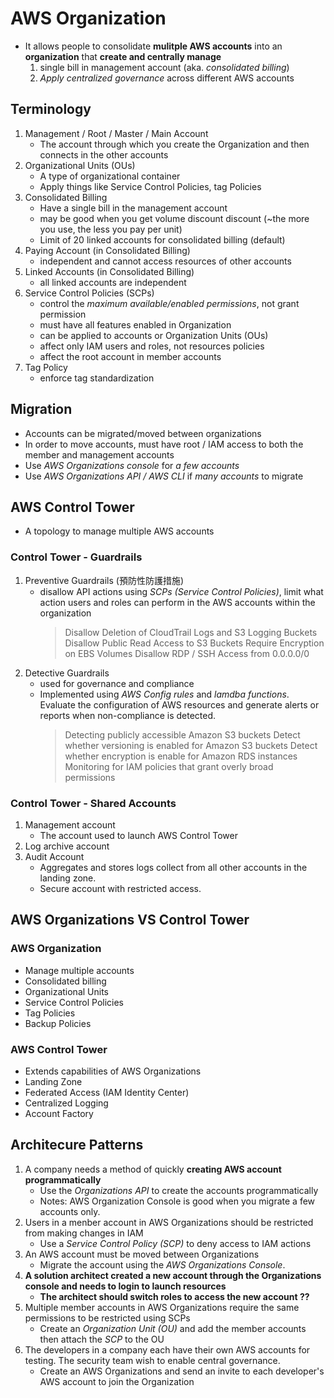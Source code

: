 # AWS Organization 
* It allows people to consolidate **mulitple AWS accounts** into an **organization** that **create and centrally manage**
  1. single bill in management account (aka. *consolidated billing*)
  2. *Apply centralized governance* across different AWS accounts

## Terminology
1. Management / Root / Master / Main Account
   * The account through which you create the Organization and then connects in the other accounts
2. Organizational Units (OUs)
   * A type of organizational container
   * Apply things like Service Control Policies, tag Policies
3. Consolidated Billing
   * Have a single bill in the management account
   * may be good when you get volume discount discount (~the more you use, the less you pay per unit)
   * Limit of 20 linked accounts for consolidated billing (default)
4. Paying Account (in Consolidated Billing)
   * independent and cannot access resources of other accounts
5. Linked Accounts (in Consolidated Billing)
   * all linked accounts are independent
6. Service Control Policies (SCPs)
   * control the *maximum available/enabled permissions*, not grant permission
   * must have all features enabled in Organization
   * can be applied to accounts or Organization Units (OUs)
   * affect only IAM users and roles, not resources policies
   * affect the root account in member accounts
7. Tag Policy
   * enforce tag standardization

## Migration
* Accounts can be migrated/moved between organizations
* In order to move accounts, must have root / IAM access to both the member and management accounts
* Use *AWS Organizations console* for *a few accounts*
* Use *AWS Organizations API / AWS CLI* if *many accounts* to migrate

## AWS Control Tower
* A topology to manage multiple AWS accounts

### Control Tower - Guardrails
1. Preventive Guardrails (預防性防護措施) 
   * disallow API actions using *SCPs (Service Control Policies)*, limit what action users and roles can perform in the AWS accounts within the organization
     > Disallow Deletion of CloudTrail Logs and S3 Logging Buckets
     > Disallow Public Read Access to S3 Buckets
     > Require Encryption on EBS Volumes
     > Disallow RDP / SSH Access from 0.0.0.0/0
2. Detective Guardrails
   * used for governance and compliance
   * Implemented using *AWS Config rules* and *lamdba functions*. Evaluate the configuration of AWS resources and generate alerts or reports when non-compliance is detected.
        > Detecting publicly accessible Amazon S3 buckets
        > Detect whether versioning is enabled for Amazon S3 buckets
        > Detect whether encryption is enable for Amazon RDS instances
        > Monitoring for IAM policies that grant overly broad permissions

### Control Tower - Shared Accounts
1. Management account
   * The account used to launch AWS Control Tower
2. Log archive account
3. Audit Account
   * Aggregates and stores logs collect from all other accounts in the landing zone. 
   * Secure account with restricted access.

## AWS Organizations VS Control Tower
### AWS Organization
* Manage multiple accounts
* Consolidated billing
* Organizational Units
* Service Control Policies
* Tag Policies
* Backup Policies

### AWS Control Tower
* Extends capabilities of AWS Organizations
* Landing Zone
* Federated Access (IAM Identity Center)
* Centralized Logging
* Account Factory

## Architecure Patterns
1. A company needs a method of quickly **creating AWS account programmatically**
   * Use the *Organizations API* to create the accounts programmatically
   * Notes: AWS Organization Console is good when you migrate a few accounts only. 
2. Users in a menber account in AWS Organizations should be restricted from making changes in IAM
   * Use a *Service Control Policy (SCP)* to deny access to IAM actions
3. An AWS account must be moved between Organizations
   * Migrate the account using the *AWS Organizations Console*.
4. **A solution architect created a new account through the Organizations console and needs to login to launch resources**
   * **The architect should switch roles to access the new account ??**
5. Multiple member accounts in AWS Organizations require the same permissions to be restricted using SCPs
   * Create an *Organization Unit (OU)* and add the member accounts then attach the *SCP* to the OU
6. The developers in a company each have their own AWS accounts for testing. The security team wish to enable central governance.
   * Create an AWS Organizations and send an invite to each developer's AWS account to join the Organization